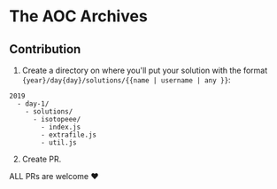 # The AOC Archives

## Contribution

1. Create a directory on where you'll put your solution with the format `{year}/day{day}/solutions/{{name | username | any }}`:

```
2019
  - day-1/
    - solutions/
      - isotopeee/
        - index.js
        - extrafile.js
        - util.js
```

2. Create PR.

ALL PRs are welcome ❤️